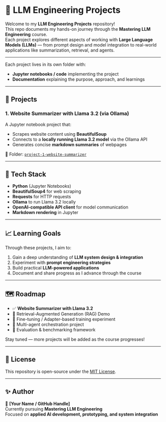 # 🧠 LLM Engineering Projects

Welcome to my **LLM Engineering Projects** repository!  
This repo documents my hands-on journey through the **Mastering LLM Engineering** course.  
Each project explores different aspects of working with **Large Language Models (LLMs)** — from prompt design and model integration to real-world applications like summarization, retrieval, and agents.

---


Each project lives in its own folder with:
- **Jupyter notebooks / code** implementing the project
- **Documentation** explaining the purpose, approach, and learnings

---

## 🚀 Projects

### 1. Website Summarizer with Llama 3.2 (via Ollama)
A Jupyter notebook project that:
- Scrapes website content using **BeautifulSoup**
- Connects to a **locally running Llama 3.2 model** via the Ollama API
- Generates concise **markdown summaries** of webpages

📂 Folder: [`project-1-website-summarizer`](./project-1-website-summarizer)

---

## 🔧 Tech Stack

- **Python** (Jupyter Notebooks)
- **BeautifulSoup4** for web scraping
- **Requests** for HTTP requests
- **Ollama** to run Llama 3.2 locally
- **OpenAI-compatible API client** for model communication
- **Markdown rendering** in Jupyter

---

## 📈 Learning Goals

Through these projects, I aim to:
1. Gain a deep understanding of **LLM system design & integration**  
2. Experiment with **prompt engineering strategies**  
3. Build practical **LLM-powered applications**  
4. Document and share progress as I advance through the course  

---

## 🗺️ Roadmap

- ✅ **Website Summarizer with Llama 3.2**  
- 🔄 Retrieval-Augmented Generation (RAG) Demo  
- 🔄 Fine-tuning / Adapter-based training experiment  
- 🔄 Multi-agent orchestration project  
- 🔄 Evaluation & benchmarking framework  

Stay tuned — more projects will be added as the course progresses!

---

## 📜 License

This repository is open-source under the [MIT License](./LICENSE).

---

## ✨ Author

👤 **[Your Name / GitHub Handle]**  
Currently pursuing **Mastering LLM Engineering**  
Focused on **applied AI development, prototyping, and system integration**
